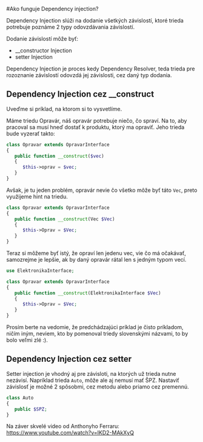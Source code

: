#Ako funguje Dependency injection?

Dependency Injection slúži na dodanie všetkých závislostí, ktoré trieda
potrebuje poznáme 2 typy odovzdávania závislostí.

Dodanie závislostí môže byť:

* __constructor Injection
* setter Injection

Dependency Injection je proces kedy Dependency Resolver, teda trieda pre rozoznanie
závislostí odovzdá jej závislosti, cez daný typ dodania.

## Dependency Injection cez __construct

Uveďme si príklad, na ktorom si to vysvetlíme.

Máme triedu Opravár, náš opravár potrebuje niečo, čo spraví.
Na to, aby pracoval sa musí hneď dostať k produktu, ktorý ma opraviť.
Jeho trieda bude vyzerať takto:

```php
class Opravar extends OpravarInterface
{
   public function __construct($vec)
   {
      $this->oprav = $vec;
   }
}
```

Avšak, je tu jeden problém, opravár nevie čo všetko môže byť táto `Vec`,
preto využijeme hint na triedu.

```php
class Opravar extends OpravarInterface
{
   public function __construct(Vec $Vec)
   {
      $this->Oprav = $Vec;
   }
}
```

Teraz si môžeme byť istý, že opraví len jedenu vec, vie čo má očakávať,
samozrejme je lepšie, ak by daný opravár rátal len s jedným typom vecí.

```php
use ElektronikaInterface;

class Opravar extends OpravarInterface
{
   public function __construct(ElektronikaInterface $Vec)
   {
      $this->Oprav = $Vec;
   }
}
```
Prosím berte na vedomie, že predchádzajúci príklad je čisto príkladom,
ničím iným, neviem, kto by pomenoval triedy slovenskými názvami,
to by bolo veľmi zlé :).

## Dependency Injection cez setter

Setter injection je vhodný aj pre závisloti, na ktorých už trieda nutne nezávisí.
Napríklad trieda `Auto`, môže ale aj nemusí mať ŠPZ. Nastaviť závislosť je možné
2 spôsobmi, cez metodu alebo priamo cez premennú.

```php
class Auto
{
   public $SPZ;
}
```

Na záver skvelé video od Anthonyho Ferraru:
https://www.youtube.com/watch?v=IKD2-MAkXyQ
